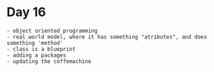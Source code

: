 # Day 16
    - object oriented programming
    - real world model, where it has something "atributes", and does something 'method'
    - class is a blueprint
    - adding a packages
    - updating the coffemachine
